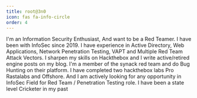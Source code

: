 ```yaml
---
title: root@3n0
icon: fas fa-info-circle
order: 4
---
```


I'm an Information Security Enthusiast, And want to be a Red Teamer. I have been with InfoSec since 2019. I have experience in Active Directory, Web Applications, Network Penetration Testing, VAPT and Multiple Red Team Attack Vectors. I sharpen my skills on Hackthebox and I write active/retired engine posts on my blog. I'm a member of the synack red team and do Bug Hunting on their platform. I have completed two hackthebox labs Pro Rastalabs and Offshore. And I am actively looking for any opportunity in InfoSec Field for Red Team / Penetration Testing role. I have been a state level Cricketer in my past
